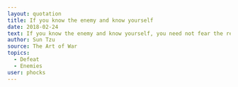 ```yaml
---
layout: quotation
title: If you know the enemy and know yourself
date: 2018-02-24
text: If you know the enemy and know yourself, you need not fear the result of a hundred battles. If you know yourself but not the enemy, for every victory gained you will also suffer a defeat. If you know neither the enemy nor yourself, you will succumb in every battle.
author: Sun Tzu
source: The Art of War
topics:
  - Defeat
  - Enemies
user: phocks
---
```

